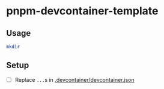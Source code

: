 # pnpm-devcontainer-template

## Usage

```bash
mkdir 
```

## Setup 

- [ ] Replace `...`s in [.devcontainer/devcontainer.json](./.devcontainer/devcontainer.json)

